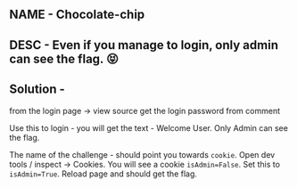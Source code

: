 ## NAME - Chocolate-chip
## DESC - Even if you manage to login, only admin can see the flag. 😝

## Solution - 
from the login page -> view source get the login password from comment 

<!-- TODO: remove backup testing creds user123/password321 -->

Use this to login - you will get the text - Welcome User. Only Admin can see the flag. 

The name of the challenge - should point you towards `cookie`. Open dev tools / inspect -> Cookies. You will see a cookie `isAdmin=False`. Set this to `isAdmin=True`. Reload page and should get the flag.
